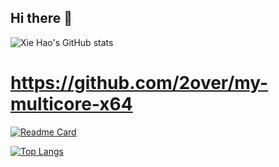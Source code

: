 ## Hi there 👋

<!--
**2over/2over** is a ✨ _special_ ✨ repository because its `README.md` (this file) appears on your GitHub profile.

Here are some ideas to get you started:

- 🔭 I’m currently working on ...
- 🌱 I’m currently learning ...
- 👯 I’m looking to collaborate on ...
- 🤔 I’m looking for help with ...
- 💬 Ask me about ...
- 📫 How to reach me: ...
- 😄 Pronouns: ...
- ⚡ Fun fact: ...
-->

![Xie Hao's GitHub stats](https://github-readme-stats.vercel.app/api?username=2over&show_icons=true&theme=radical&hide=contribs,prs,issues)
# https://github.com/2over/my-multicore-x64
[![Readme Card](https://github-readme-stats.vercel.app/api/pin/?username=2over&repo=my-multicore-x64)](https://github.com/2over/my-multicore-x64)



[![Top Langs](https://github-readme-stats.vercel.app/api/top-langs/?username=2over)](https://github.com/anuraghazra/github-readme-stats)

